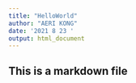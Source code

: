 ```yaml
---
title: "HelloWorld"
author: "AERI KONG"
date: '2021 8 23 '
output: html_document
---
```


## This is a markdown file
